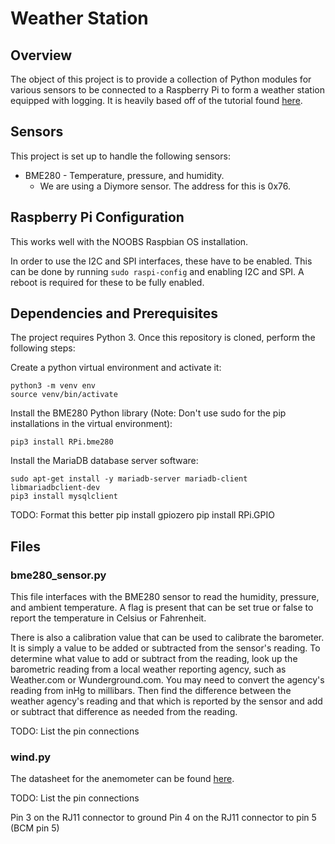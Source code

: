 # Weather Station

## Overview

The object of this project is to provide a collection of Python modules for
various sensors to be connected to a Raspberry Pi to form a weather station
equipped with logging. It is heavily based off of the tutorial found 
[here](https://projects.raspberrypi.org/en/projects/build-your-own-weather-station).

## Sensors

This project is set up to handle the following sensors:

* BME280 - Temperature, pressure, and humidity.
  * We are using a Diymore sensor. The address for this is 0x76.

## Raspberry Pi Configuration

This works well with the NOOBS Raspbian OS installation.

In order to use the I2C and SPI interfaces, these have to be enabled. This can
be done by running `sudo raspi-config` and enabling I2C and SPI. A reboot is
required for these to be fully enabled.

## Dependencies and Prerequisites

The project requires Python 3. Once this repository is cloned, perform the
following steps:

Create a python virtual environment and activate it:

```
python3 -m venv env
source venv/bin/activate
```

Install the BME280 Python library (Note: Don't use sudo for the pip 
installations in the virtual environment):

```
pip3 install RPi.bme280
```

Install the MariaDB database server software:

```
sudo apt-get install -y mariadb-server mariadb-client libmariadbclient-dev
pip3 install mysqlclient
```

TODO: Format this better
pip install gpiozero
pip install RPi.GPIO

## Files

### bme280_sensor.py

This file interfaces with the BME280 sensor to read the humidity, pressure,
and ambient temperature. A flag is present that can be set true or false
to report the temperature in Celsius or Fahrenheit. 

There is also a calibration value that can be used to calibrate the barometer.
It is simply a value to be added or subtracted from the sensor's reading. To
determine what value to add or subtract from the reading, look up the 
barometric reading from a local weather reporting agency, such as Weather.com
or Wunderground.com. You may need to convert the agency's reading from inHg 
to millibars. Then find the difference between the weather agency's reading and
that which is reported by the sensor and add or subtract that difference as
needed from the reading.

TODO: List the pin connections

### wind.py

The datasheet for the anemometer can be found
[here](argentdata.com/files/80422_datasheet.pdf).

TODO: List the pin connections

Pin 3 on the RJ11 connector to ground
Pin 4 on the RJ11 connector to pin 5 (BCM pin 5)

